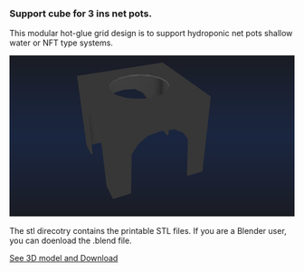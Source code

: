 ### Support cube for 3 ins net pots.
This modular hot-glue grid design is to support hydroponic net pots shallow water or NFT type systems.

![alt text](https://github.com/WillWelker/3d-print/blob/master/hydro-cube/cube.jpg "Hydrocube")

The stl direcotry contains the printable STL files.  If you are a Blender user, you can doenload the .blend file. 

[See 3D model and Download](https://github.com/WillWelker/3d-print/blob/master/hydro-cube/stl/hydro-cube.stl)

